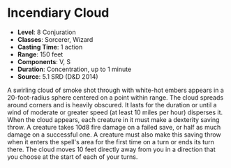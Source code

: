 # Incendiary Cloud

- **Level**: 8 Conjuration
- **Classes**: Sorcerer, Wizard
- **Casting Time**: 1 action
- **Range**: 150 feet
- **Components**: V, S
- **Duration**: Concentration, up to 1 minute
- **Source**: 5.1 SRD (D&D 2014)

A swirling cloud of smoke shot through with white-hot embers appears in a 20-foot-radius sphere centered on a point within range. The cloud spreads around corners and is heavily obscured. It lasts for the duration or until a wind of moderate or greater speed (at least 10 miles per hour) disperses it. When the cloud appears, each creature in it must make a dexterity saving throw. A creature takes 10d8 fire damage on a failed save, or half as much damage on a successful one. A creature must also make this saving throw when it enters the spell's area for the first time on a turn or ends its turn there. The cloud moves 10 feet directly away from you in a direction that you choose at the start of each of your turns.

